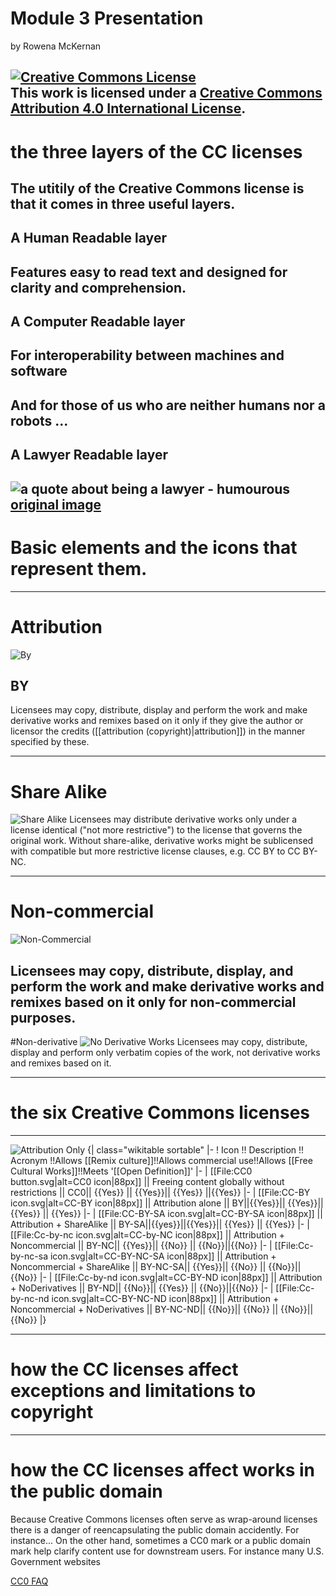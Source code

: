 # Module 3 Presentation

by Rowena McKernan

<a rel="license" href="http://creativecommons.org/licenses/by/4.0/"><img alt="Creative Commons License" style="border-width:0" src="https://i.creativecommons.org/l/by/4.0/88x31.png" /></a><br />This work is licensed under a <a rel="license" href="http://creativecommons.org/licenses/by/4.0/">Creative Commons Attribution 4.0 International License</a>.
---

# the three layers of the CC licenses

The utitily of the Creative Commons license is that it comes in three useful layers.
---

## A Human Readable layer
Features easy to read text and designed for clarity and comprehension.
---
## A Computer Readable layer
For interoperability between machines and software
---
And for those of us who are neither humans nor a robots ...
---
## A Lawyer Readable layer
![a quote about being a lawyer - humourous](Presentations/CertificateCC/Mod3/Awesome-Facebook-Status-32064-statusmind.jpg )
[original image](http://statusmind.com/images/2014/02/Awesome-Facebook-Status-32064-statusmind.com.jpg)
---
# Basic elements and the icons that represent them.


---

# Attribution
![By](https://en.wikipedia.org/wiki/Creative_Commons_license#/media/File:Cc-by_new.svg)
## BY

Licensees may copy, distribute, display and perform the work and make derivative works and remixes based on it only if they give the author or licensor the credits ([[attribution (copyright)|attribution]]) in the manner specified by these.

---
# Share Alike
![Share Alike](https://en.wikipedia.org/wiki/Creative_Commons_license#/media/File:Cc-sa.svg)
Licensees may distribute derivative works only under a license identical ("not more restrictive") to the license that governs the original work.  Without share-alike, derivative works might be sublicensed with compatible but more restrictive license clauses, e.g. CC BY to CC BY-NC.

---
# Non-commercial
![Non-Commercial](https://en.wikipedia.org/wiki/Creative_Commons_license#/media/File:Cc-nc.svg)

Licensees may copy, distribute, display, and perform the work and make derivative works and remixes based on it only for non-commercial purposes.
---
#Non-derivative
![No Derivative Works](https://en.wikipedia.org/wiki/Creative_Commons_license#/media/File:Cc-nd.svg)
Licensees may copy, distribute, display and perform only verbatim copies of the work, not derivative works and remixes based on it.

---

# the six Creative Commons licenses
---
![Attribution Only](https://commons.wikimedia.org/wiki/File:CC-BY_icon.svg)
{| class="wikitable sortable"
|-
! Icon !! Description !! Acronym !!Allows [[Remix culture]]!!Allows commercial use!!Allows [[Free Cultural Works]]!!Meets '[[Open Definition]]'
|-
| [[File:CC0 button.svg|alt=CC0 icon|88px]] || Freeing content globally without restrictions || CC0|| {{Yes}} || {{Yes}}|| {{Yes}} ||{{Yes}}
|-
| [[File:CC-BY icon.svg|alt=CC-BY icon|88px]] || Attribution alone || BY||{{Yes}}|| {{Yes}}|| {{Yes}} || {{Yes}}
|-
| [[File:CC-BY-SA icon.svg|alt=CC-BY-SA icon|88px]] || Attribution + ShareAlike || BY-SA||{{yes}}||{{Yes}}|| {{Yes}} || {{Yes}}
|-
| [[File:Cc-by-nc icon.svg|alt=CC-by-NC icon|88px]] || Attribution + Noncommercial || BY-NC|| {{Yes}}|| {{No}} || {{No}}||{{No}}
|-
| [[File:Cc-by-nc-sa icon.svg|alt=CC-BY-NC-SA icon|88px]] ||  Attribution + Noncommercial + ShareAlike || BY-NC-SA|| {{Yes}}|| {{No}} || {{No}}||{{No}}
|-
| [[File:Cc-by-nd icon.svg|alt=CC-BY-ND icon|88px]] || Attribution + NoDerivatives || BY-ND|| {{No}}|| {{Yes}} || {{No}}||{{No}}
|-
| [[File:Cc-by-nc-nd icon.svg|alt=CC-BY-NC-ND icon|88px]] || Attribution + Noncommercial + NoDerivatives || BY-NC-ND|| {{No}}|| {{No}} || {{No}}||{{No}}
|}<nowiki> </nowiki><ref name=licenses /><ref name="CC0" />

---
# how the CC licenses affect exceptions and limitations to copyright
---

# how the CC licenses affect works in the public domain

Because Creative Commons licenses often serve as wrap-around licenses there is a danger of reencapsulating the public domain accidently.  For instance...
On the other hand, sometimes a CC0 mark or a public domain mark help clarify content use for downstream users.  For instance many U.S. Government websites

[CC0 FAQ](https://wiki.creativecommons.org/wiki/CC0_FAQ)
